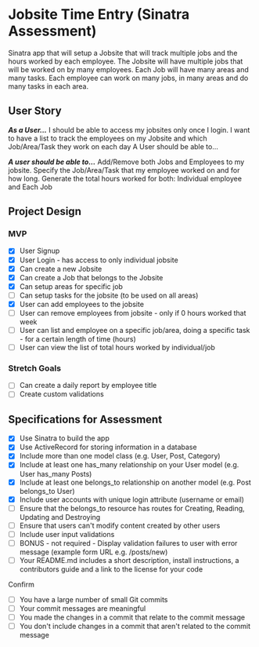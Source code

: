 # Jobsite Time Entry (Sinatra Assessment)

Sinatra app that will setup a Jobsite that will track multiple jobs and the hours worked by each employee.  The Jobsite will have multiple jobs that will be worked on by many employees.  Each Job will have many areas and many tasks.  Each employee can work on many jobs, in many areas and do many tasks in each area.

## User Story

***As a User...***
I should be able to access my jobsites only once I login.
I want to have a list to track the employees on my Jobsite and which Job/Area/Task they work on each day A User should be able to...

***A user should be able to...***
Add/Remove both Jobs and Employees to my jobsite.
Specify the Job/Area/Task that my employee worked on and for how long.
Generate the total hours worked for both: Individual employee and Each Job

## Project Design

### MVP

- [x] User Signup
- [x] User Login - has access to only individual jobsite
- [x] Can create a new Jobsite
- [x] Can create a Job that belongs to the Jobsite
- [x] Can setup areas for specific job
- [ ] Can setup tasks for the jobsite (to be used on all areas)
- [x] User can add employees to the jobsite
- [ ] User can remove employees from jobsite - only if 0 hours worked that week
- [ ] User can list and employee on a specific job/area, doing a specific task - for a certain length of time (hours)
- [ ] User can view the list of total hours worked by individual/job

### Stretch Goals

- [ ] Can create a daily report by employee title
- [ ] Create custom validations

## Specifications for Assessment

- [x] Use Sinatra to build the app
- [x] Use ActiveRecord for storing information in a database
- [x] Include more than one model class (e.g. User, Post, Category)
- [x] Include at least one has_many relationship on your User model (e.g. User has_many Posts)
- [x] Include at least one belongs_to relationship on another model (e.g. Post belongs_to User)
- [x] Include user accounts with unique login attribute (username or email)
- [ ] Ensure that the belongs_to resource has routes for Creating, Reading, Updating and Destroying
- [ ] Ensure that users can't modify content created by other users
- [ ] Include user input validations
- [ ] BONUS - not required - Display validation failures to user with error message (example form URL e.g. /posts/new)
- [ ] Your README.md includes a short description, install instructions, a contributors guide and a link to the license for your code

Confirm

- [ ] You have a large number of small Git commits
- [ ] Your commit messages are meaningful
- [ ] You made the changes in a commit that relate to the commit message
- [ ] You don't include changes in a commit that aren't related to the commit message
